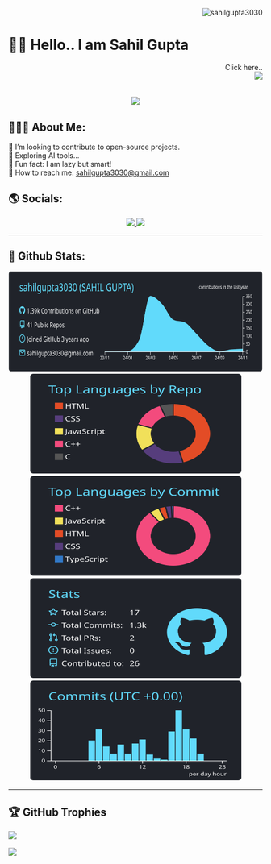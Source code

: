 <!-- profile visitor -->
<p align="right"> <img src="https://komarev.com/ghpvc/?username=sahilgupta3030&label=Profile%20views&color=0e75b6&style=flat" alt="sahilgupta3030" /> </p>

# 👋🏼 Hello.. I am Sahil Gupta
 
<!-- my portfolio site button -->
<p align="right">
Click here.. <br>
<a href="https://www.sahilgupta.tech" target="_blank">
<img src="https://img.shields.io/badge/PORTFOLIO-navy?style=for-the-badge&logo=sass&logoColor=%23FFFFFF" target="_blank"/>
</a>
</p>
<br>
 
<!-- PROFILE BANNER -->
<div align="center"> <img src="https://i.ibb.co/T1xp7Cb/1.png"> </div>

<!--  
### A committed coder skilled in Full-stack development. Proficient in solving problems using DSA. Curious learner seeking skill enhancement. Ready to work within teams, aiming to thrive as a developer.
-->

## 🙋🏻‍♂ About Me:
🎯  I’m looking to contribute to open-source projects.<br>🧠  Exploring AI tools...<br>🎨  Fun fact: I am lazy but smart!<br>🚀  How to reach me: sahilgupta3030@gmail.com


## 🌎 Socials:
<div align="center">
  <a href="mailto:sahilgupta3030@gmail.com" target="_blank">
    <img src="https://img.shields.io/badge/Gmail-333333?style=for-the-badge&logo=gmail&logoColor=red" />
  </a>
  <a href="https://linkedin.com/in/sahilgupta3030" target="_blank">
    <img src="https://img.shields.io/badge/LinkedIn-0077B5?style=for-the-badge&logo=linkedin&logoColor=white" target="_blank" />
  </a>
 
</div>
<hr/>

<!-- comment start
# 💻 Technical Skills:

<div align="center">
    <img src="https://skillicons.dev/icons?i=c,cpp,html,css,javascript,php,mysql,java,python" />
    <img src="https://skillicons.dev/icons?i=github,bootstrap,jquery,sass,mongodb,expressjs,react,nodejs" /><br>
</div>
comment end -->

## 🔘 Github Stats:
<!-- GitHub Profile Summary Cards -->
<div align="center">
  <a href="https://github.com/vn7n24fzkq/github-profile-summary-cards">
    <img src="https://raw.githubusercontent.com/sahilgupta3030/thickduck/master/profile-summary-card-output/react/0-profile-details.svg" alt="Profile Details" style="width: 850px; height: 200px;"/>
  </a>
  <a href="https://github.com/vn7n24fzkq/github-profile-summary-cards">
    <img src="https://raw.githubusercontent.com/sahilgupta3030/thickduck/master/profile-summary-card-output/react/1-repos-per-language.svg" alt="Repos per Language" style="width: 421px; height: 200px;"/>
  </a>
  <a href="https://github.com/vn7n24fzkq/github-profile-summary-cards">
    <img src="https://raw.githubusercontent.com/sahilgupta3030/thickduck/master/profile-summary-card-output/react/2-most-commit-language.svg" alt="Most Commit Language" style="width: 421px; height: 200px;"/>
  </a>
  <a href="https://github.com/vn7n24fzkq/github-profile-summary-cards">
    <img src="https://raw.githubusercontent.com/sahilgupta3030/thickduck/master/profile-summary-card-output/react/3-stats.svg" alt="Stats" style="width: 421px; height: 200px;"/>
  </a>
  <a href="https://github.com/vn7n24fzkq/github-profile-summary-cards">
    <img src="https://raw.githubusercontent.com/sahilgupta3030/thickduck/master/profile-summary-card-output/react/4-productive-time.svg" alt="Productive Time" style="width: 421px; height: 200px;" />
  </a>
</div>

<hr/>



## 🏆 GitHub Trophies
![](https://github-profile-trophy.vercel.app/?username=sahilgupta3030&theme=discord&no-frame=false&no-bg=true&margin-w=4)

![]([(https://bit.ly/3uS7D44)])

<!-- Streak Stats -->
<!--
<div align="center">
<img src="https://github-readme-streak-stats.herokuapp.com/?user=sahilgupta3030&theme=dark&hide_border=true" alt="Streak Stats" style="width: 600px;"/>
</div>
-->


<!-- Proudly created with GPRM ( https://gprm.itsvg.in ) -->
